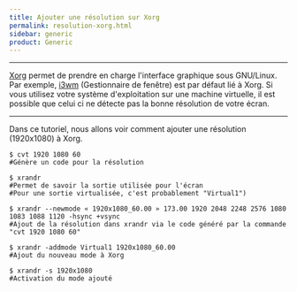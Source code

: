 ```yaml
---
title: Ajouter une résolution sur Xorg
permalink: resolution-xorg.html
sidebar: generic
product: Generic
---
```


----
[Xorg](https://wiki.archlinux.org/index.php/xorg) permet de prendre en charge l'interface graphique sous GNU/Linux. Par exemple, [i3wm](https://wiki.archlinux.org/index.php/i3) (Gestionnaire de fenêtre) est par défaut lié à Xorg.
Si vous utilisez votre système d'exploitation sur une machine virtuelle, il est possible que celui ci ne détecte pas la bonne résolution de votre écran.

---

Dans ce tutoriel, nous allons voir comment ajouter une résolution (1920x1080) à Xorg.

```shell_session
$ cvt 1920 1080 60
#Génère un code pour la résolution

$ xrandr
#Permet de savoir la sortie utilisée pour l'écran
#Pour une sortie virtualisée, c'est probablement "Virtual1")

$ xrandr --newmode « 1920x1080_60.00 » 173.00 1920 2048 2248 2576 1080 1083 1088 1120 -hsync +vsync
#Ajout de la résolution dans xrandr via le code généré par la commande "cvt 1920 1080 60"

$ xrandr -addmode Virtual1 1920x1080_60.00
#Ajout du nouveau mode à Xorg

$ xrandr -s 1920x1080
#Activation du mode ajouté
```
